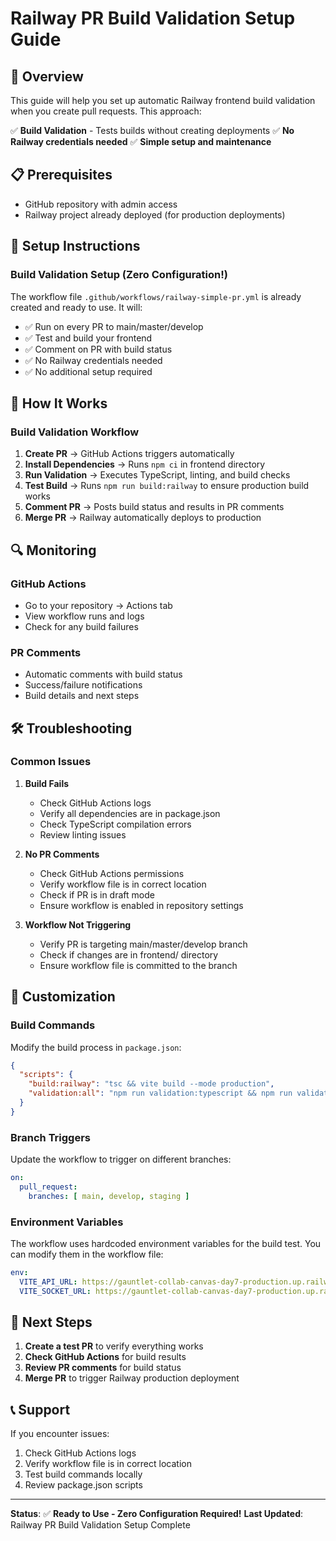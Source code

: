 # Railway PR Build Validation Setup Guide

## 🚀 Overview

This guide will help you set up automatic Railway frontend build validation when you create pull requests. This approach:

✅ **Build Validation** - Tests builds without creating deployments
✅ **No Railway credentials needed**
✅ **Simple setup and maintenance**

## 📋 Prerequisites

- GitHub repository with admin access
- Railway project already deployed (for production deployments)

## 🔧 Setup Instructions

### Build Validation Setup (Zero Configuration!)

The workflow file `.github/workflows/railway-simple-pr.yml` is already created and ready to use. It will:

- ✅ Run on every PR to main/master/develop
- ✅ Test and build your frontend
- ✅ Comment on PR with build status
- ✅ No Railway credentials needed
- ✅ No additional setup required

## 🎯 How It Works

### Build Validation Workflow

1. **Create PR** → GitHub Actions triggers automatically
2. **Install Dependencies** → Runs `npm ci` in frontend directory
3. **Run Validation** → Executes TypeScript, linting, and build checks
4. **Test Build** → Runs `npm run build:railway` to ensure production build works
5. **Comment PR** → Posts build status and results in PR comments
6. **Merge PR** → Railway automatically deploys to production

## 🔍 Monitoring

### GitHub Actions
- Go to your repository → Actions tab
- View workflow runs and logs
- Check for any build failures

### PR Comments
- Automatic comments with build status
- Success/failure notifications
- Build details and next steps

## 🛠️ Troubleshooting

### Common Issues

1. **Build Fails**
   - Check GitHub Actions logs
   - Verify all dependencies are in package.json
   - Check TypeScript compilation errors
   - Review linting issues

2. **No PR Comments**
   - Check GitHub Actions permissions
   - Verify workflow file is in correct location
   - Check if PR is in draft mode
   - Ensure workflow is enabled in repository settings

3. **Workflow Not Triggering**
   - Verify PR is targeting main/master/develop branch
   - Check if changes are in frontend/ directory
   - Ensure workflow file is committed to the branch

## 📝 Customization

### Build Commands

Modify the build process in `package.json`:

```json
{
  "scripts": {
    "build:railway": "tsc && vite build --mode production",
    "validation:all": "npm run validation:typescript && npm run validation:lint && npm run build"
  }
}
```

### Branch Triggers

Update the workflow to trigger on different branches:

```yaml
on:
  pull_request:
    branches: [ main, develop, staging ]
```

### Environment Variables

The workflow uses hardcoded environment variables for the build test. You can modify them in the workflow file:

```yaml
env:
  VITE_API_URL: https://gauntlet-collab-canvas-day7-production.up.railway.app
  VITE_SOCKET_URL: https://gauntlet-collab-canvas-day7-production.up.railway.app
```

## 🎉 Next Steps

1. **Create a test PR** to verify everything works
2. **Check GitHub Actions** for build results
3. **Review PR comments** for build status
4. **Merge PR** to trigger Railway production deployment

## 📞 Support

If you encounter issues:

1. Check GitHub Actions logs
2. Verify workflow file is in correct location
3. Test build commands locally
4. Review package.json scripts

---

**Status**: ✅ **Ready to Use - Zero Configuration Required!**
**Last Updated**: Railway PR Build Validation Setup Complete
